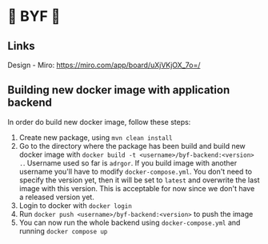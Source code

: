 # 🥊 BYF 🥊

## Links
Design - Miro: https://miro.com/app/board/uXjVKjOX_7o=/ 

## Building new docker image with application backend
In order do build new docker image, follow these steps:
1. Create new package, using `mvn clean install`
2. Go to the directory where the package has been build and build new docker image with `docker build -t <username>/byf-backend:<version> .`. Username used so far is `adrgor`. If you build image with another username you'll have to modify `docker-compose.yml`. You don't need to specify the version yet, then it will be set to `latest` and overwrite the last image with this version. This is acceptable for now since we don't have a released version yet.
3. Login to docker with `docker login`
4. Run `docker push <username>/byf-backend:<version>` to push the image
5. You can now run the whole backend using `docker-compose.yml` and running `docker compose up`
